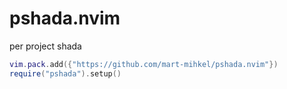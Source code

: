 # pshada.nvim

per project shada

```lua
vim.pack.add({"https://github.com/mart-mihkel/pshada.nvim"})
require("pshada").setup()
```
